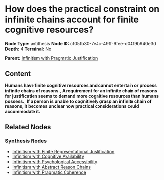 # How does the practical constraint on infinite chains account for finite cognitive resources?

**Node Type:** antithesis
**Node ID:** cf05fb30-7e4c-49ff-9fee-d0419b940e3d
**Depth:** 4
**Terminal:** No

**Parent:** [Infinitism with Pragmatic Justification](infinitism-with-pragmatic-justification-synthesis-889b8c3d-fddf-4f02-b358-943454384770.md)

## Content

**Humans have finite cognitive resources and cannot entertain or process infinite chains of reasons.**, **A requirement for an infinite chain of reasons for justification seems to demand more cognitive resources than humans possess.**, **If a person is unable to cognitively grasp an infinite chain of reasons, it becomes unclear how practical considerations could accommodate it.**

## Related Nodes

### Synthesis Nodes

- [Infinitism with Finite Representational Justification](infinitism-with-finite-representational-justification-synthesis-6cbb7cfd-241a-431a-b90e-45553709ba4a.md)
- [Infinitism with Cognitive Availability](infinitism-with-cognitive-availability-synthesis-8420d47d-fba7-401e-a4dd-d96ac3678d40.md)
- [Infinitism with Psychological Accessibility](infinitism-with-psychological-accessibility-synthesis-c5ddd429-d946-49a2-ae6d-d101016ac7de.md)
- [Infinitism with Abstract Reason Chains](infinitism-with-abstract-reason-chains-synthesis-ad4b8dff-b086-4ce9-bd7b-487aa7d45628.md)
- [Infinitism with Pragmatic Coherence](infinitism-with-pragmatic-coherence-synthesis-8bb985ca-0412-4ff8-bde7-76bcc6562238.md)
